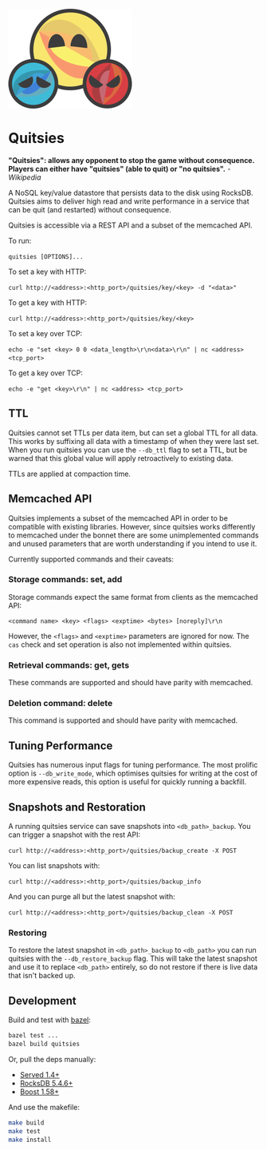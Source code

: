 ![Quitsies](quitsies_logo.png "Quitsies")

Quitsies
========

**"Quitsies": allows any opponent to stop the game without consequence. Players
can either have "quitsies" (able to quit) or "no quitsies".** _- Wikipedia_

A NoSQL key/value datastore that persists data to the disk using RocksDB.
Quitsies aims to deliver high read and write performance in a service that can
be quit (and restarted) without consequence.

Quitsies is accessible via a REST API and a subset of the memcached API.

To run:

`quitsies [OPTIONS]...`

To set a key with HTTP:

`curl http://<address>:<http_port>/quitsies/key/<key> -d "<data>"`

To get a key with HTTP:

`curl http://<address>:<http_port>/quitsies/key/<key>`

To set a key over TCP:

`echo -e "set <key> 0 0 <data_length>\r\n<data>\r\n" | nc <address> <tcp_port>`

To get a key over TCP:

`echo -e "get <key>\r\n" | nc <address> <tcp_port>`

## TTL

Quitsies cannot set TTLs per data item, but can set a global TTL for all data.
This works by suffixing all data with a timestamp of when they were last set.
When you run quitsies you can use the `--db_ttl` flag to set a TTL, but be
warned that this global value will apply retroactively to existing data.

TTLs are applied at compaction time.

## Memcached API

Quitsies implements a subset of the memcached API in order to be compatible with
existing libraries. However, since quitsies works differently to memcached under
the bonnet there are some unimplemented commands and unused parameters that are
worth understanding if you intend to use it.

Currently supported commands and their caveats:

### Storage commands: set, add

Storage commands expect the same format from clients as the memcached API:

```
<command name> <key> <flags> <exptime> <bytes> [noreply]\r\n
```

However, the `<flags>` and `<exptime>` parameters are ignored for now. The `cas`
check and set operation is also not implemented within quitsies.

### Retrieval commands: get, gets

These commands are supported and should have parity with memcached.

### Deletion command: delete

This command is supported and should have parity with memcached.

## Tuning Performance

Quitsies has numerous input flags for tuning performance. The most prolific
option is `--db_write_mode`, which optimises quitsies for writing at the cost of
more expensive reads, this option is useful for quickly running a backfill.

## Snapshots and Restoration

A running quitsies service can save snapshots into `<db_path>_backup`. You can
trigger a snapshot with the rest API:

`curl http://<address>:<http_port>/quitsies/backup_create -X POST`

You can list snapshots with:

`curl http://<address>:<http_port>/quitsies/backup_info`

And you can purge all but the latest snapshot with:

`curl http://<address>:<http_port>/quitsies/backup_clean -X POST`

### Restoring

To restore the latest snapshot in `<db_path>_backup` to `<db_path>` you can run 
quitsies with the `--db_restore_backup` flag. This will take the latest snapshot
and use it to replace `<db_path>` entirely, so do not restore if there is live
data that isn't backed up.

## Development

Build and test with [bazel](https://bazel.io):

```sh
bazel test ...
bazel build quitsies
```

Or, pull the deps manually:

- [Served 1.4+](https://github.com/datasift/served)
- [RocksDB 5.4.6+](https://github.com/facebook/rocksdb/releases)
- [Boost 1.58+](http://www.boost.org/)

And use the makefile:

```sh
make build
make test
make install
```

